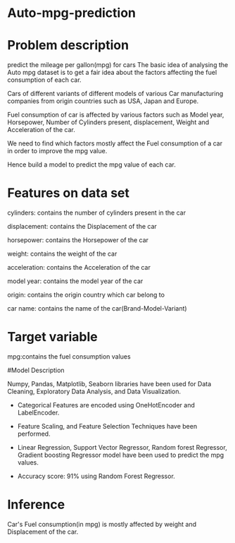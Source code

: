 # Auto-mpg-prediction
# Problem description
predict the mileage per gallon(mpg) for cars 
The basic idea of analysing the Auto mpg dataset is to get a fair idea about the factors affecting the fuel consumption of each car.

Cars of different variants of different models of various Car manufacturing companies from origin countries such as USA, Japan and Europe.

Fuel consumption of car is affected by various factors such as Model year, Horsepower, Number of Cylinders present, displacement, Weight and Acceleration of the car.

We need to find which factors mostly affect the Fuel consumption of a car in order to improve the mpg value.

Hence build a model to predict the mpg value of each car.

# Features on data set

cylinders: contains the number of cylinders present in the car

displacement: contains the Displacement of the car

horsepower: contains the Horsepower of the car

weight: contains the weight of the car

acceleration: contains the Acceleration of the car

model year: contains the model year of the car

origin: contains the origin country which car belong to

car name: contains the name of the car(Brand-Model-Variant)

# Target variable

mpg:contains the fuel consumption values 

#Model Description

 Numpy, Pandas, Matplotlib, Seaborn libraries have been used for Data Cleaning, Exploratory Data Analysis, and Data Visualization.

* Categorical Features are encoded using OneHotEncoder and LabelEncoder.

* Feature Scaling, and Feature Selection Techniques have been performed.

* Linear Regression, Support Vector Regressor, Random forest Regressor, Gradient boosting Regressor model have been used to predict the mpg values.

* Accuracy score: 91% using Random Forest Regressor.

# Inference

Car's Fuel consumption(in mpg) is mostly affected by weight and Displacement of the car.

